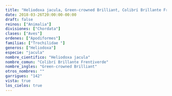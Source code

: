 ```yaml
---
title: "Heliodoxa jacula, Green-crowned Brilliant, Colibrí Brillante Frentiverde"
date: 2018-03-26T20:00:00-00:00
draft: false
reinos: ["Animalia"]
divisiones: ["Chordata"]
clases: ["Aves"]
ordenes: ["Apodiformes"]
familias: ["Trochilidae "]
generos: ["Heliodoxa"]
especie: "jacula"
nombre_cientifico: "Heliodoxa jacula"
nombre_comun: "Colibrí Brillante Frentiverde"
nombre_ingles: "Green-crowned Brilliant"
otros_nombres: ""
garrigues: "142"
vista: true
los_cielos: true
---
```

